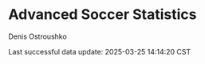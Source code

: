 # Advanced Soccer Statistics
Denis Ostroushko

<!-- gfm -->

Last successful data update: 2025-03-25 14:14:20 CST
